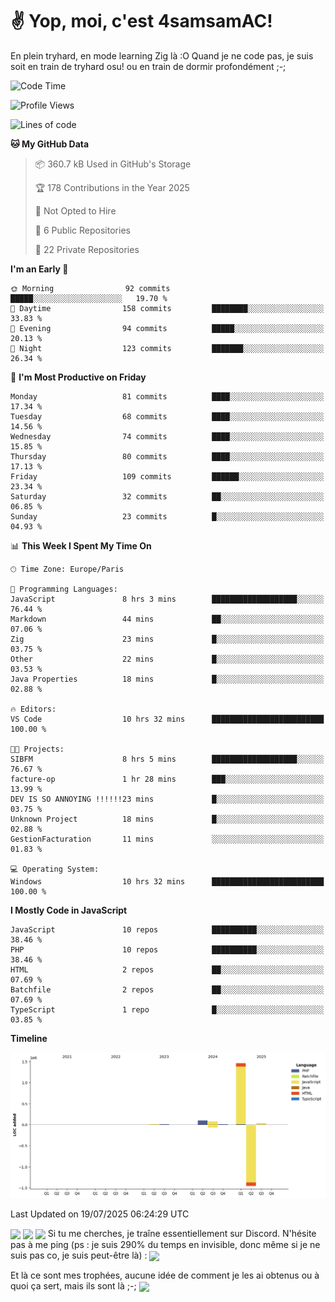 # ✌ Yop, moi, c'est 4samsamAC!

En plein tryhard, en mode learning Zig là :O Quand je ne code pas, je suis soit en train de tryhard osu! ou en train de dormir profondément ;-;

<!--START_SECTION:waka-->
![Code Time](http://img.shields.io/badge/Code%20Time-834%20hrs%2027%20mins-blue)

![Profile Views](http://img.shields.io/badge/Profile%20Views-28-blue)

![Lines of code](https://img.shields.io/badge/From%20Hello%20World%20I%27ve%20Written-1.7%20million%20lines%20of%20code-blue)

**🐱 My GitHub Data** 

> 📦 360.7 kB Used in GitHub's Storage 
 > 
> 🏆 178 Contributions in the Year 2025
 > 
> 🚫 Not Opted to Hire
 > 
> 📜 6 Public Repositories 
 > 
> 🔑 22 Private Repositories 
 > 
**I'm an Early 🐤** 

```text
🌞 Morning                92 commits          █████░░░░░░░░░░░░░░░░░░░░   19.70 % 
🌆 Daytime                158 commits         ████████░░░░░░░░░░░░░░░░░   33.83 % 
🌃 Evening                94 commits          █████░░░░░░░░░░░░░░░░░░░░   20.13 % 
🌙 Night                  123 commits         ███████░░░░░░░░░░░░░░░░░░   26.34 % 
```
📅 **I'm Most Productive on Friday** 

```text
Monday                   81 commits          ████░░░░░░░░░░░░░░░░░░░░░   17.34 % 
Tuesday                  68 commits          ████░░░░░░░░░░░░░░░░░░░░░   14.56 % 
Wednesday                74 commits          ████░░░░░░░░░░░░░░░░░░░░░   15.85 % 
Thursday                 80 commits          ████░░░░░░░░░░░░░░░░░░░░░   17.13 % 
Friday                   109 commits         ██████░░░░░░░░░░░░░░░░░░░   23.34 % 
Saturday                 32 commits          ██░░░░░░░░░░░░░░░░░░░░░░░   06.85 % 
Sunday                   23 commits          █░░░░░░░░░░░░░░░░░░░░░░░░   04.93 % 
```


📊 **This Week I Spent My Time On** 

```text
🕑︎ Time Zone: Europe/Paris

💬 Programming Languages: 
JavaScript               8 hrs 3 mins        ███████████████████░░░░░░   76.44 % 
Markdown                 44 mins             ██░░░░░░░░░░░░░░░░░░░░░░░   07.06 % 
Zig                      23 mins             █░░░░░░░░░░░░░░░░░░░░░░░░   03.75 % 
Other                    22 mins             █░░░░░░░░░░░░░░░░░░░░░░░░   03.53 % 
Java Properties          18 mins             █░░░░░░░░░░░░░░░░░░░░░░░░   02.88 % 

🔥 Editors: 
VS Code                  10 hrs 32 mins      █████████████████████████   100.00 % 

🐱‍💻 Projects: 
SIBFM                    8 hrs 5 mins        ███████████████████░░░░░░   76.67 % 
facture-op               1 hr 28 mins        ███░░░░░░░░░░░░░░░░░░░░░░   13.99 % 
DEV IS SO ANNOYING !!!!!!23 mins             █░░░░░░░░░░░░░░░░░░░░░░░░   03.75 % 
Unknown Project          18 mins             █░░░░░░░░░░░░░░░░░░░░░░░░   02.88 % 
GestionFacturation       11 mins             ░░░░░░░░░░░░░░░░░░░░░░░░░   01.83 % 

💻 Operating System: 
Windows                  10 hrs 32 mins      █████████████████████████   100.00 % 
```

**I Mostly Code in JavaScript** 

```text
JavaScript               10 repos            ██████████░░░░░░░░░░░░░░░   38.46 % 
PHP                      10 repos            ██████████░░░░░░░░░░░░░░░   38.46 % 
HTML                     2 repos             ██░░░░░░░░░░░░░░░░░░░░░░░   07.69 % 
Batchfile                2 repos             ██░░░░░░░░░░░░░░░░░░░░░░░   07.69 % 
TypeScript               1 repo              █░░░░░░░░░░░░░░░░░░░░░░░░   03.85 % 
```



**Timeline**

![Lines of Code chart](https://raw.githubusercontent.com/4samsamAC/4samsamAC/main/assets/bar_graph.png)


 Last Updated on 19/07/2025 06:24:29 UTC
<!--END_SECTION:waka-->
<img align="center" src="https://wakatime.com/share/@05e9693c-ae09-4eda-80e1-420e9727a814/cd575566-5d1a-4a1b-bd1b-7821aa98ed37.svg"/>
<img align="center" src="https://github-readme-stats.vercel.app/api?username=4samsamAC&show_icons=true&theme=midnight-purple&count_private=true"/>
<img align="center" src="https://github-readme-stats.vercel.app/api/top-langs/?username=4samsamAC&layout=compact&theme=midnight-purple&count_private=true"/>
<!-- [![Ashutosh's github activity graph](https://github-readme-activity-graph.vercel.app/graph?username=4samsamAC&bg_color=2f3640&color=00a8ff&line=82ccdd&point=00a8ff&area=true&hide_border=true)](https://github.com/ashutosh00710/github-readme-activity-graph) -->
Si tu me cherches, je traîne essentiellement sur Discord. N'hésite pas à me ping (ps : je suis 290% du temps en invisible, donc même si je ne suis pas co, je suis peut-être là) : 
<a href="discord://-/users/581625633830993961"><img align="center" src="https://discord.c99.nl/widget/theme-2/581625633830993961.png"/></a>

Et là ce sont mes trophées, aucune idée de comment je les ai obtenus ou à quoi ça sert, mais ils sont là ;-;
<img align="center" src="https://github-profile-trophy.vercel.app/?username=4samsamAC&theme=onedark"/>
